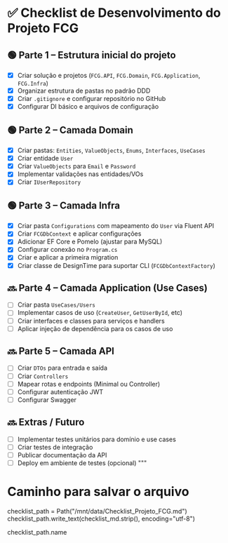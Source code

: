 # ✅ Checklist de Desenvolvimento do Projeto FCG

## 🟢 Parte 1 – Estrutura inicial do projeto
- [x] Criar solução e projetos (`FCG.API`, `FCG.Domain`, `FCG.Application`, `FCG.Infra`)
- [x] Organizar estrutura de pastas no padrão DDD
- [x] Criar `.gitignore` e configurar repositório no GitHub
- [x] Configurar DI básico e arquivos de configuração

## 🟢 Parte 2 – Camada Domain
- [x] Criar pastas: `Entities`, `ValueObjects`, `Enums`, `Interfaces`, `UseCases`
- [x] Criar entidade `User`
- [x] Criar `ValueObjects` para `Email` e `Password`
- [x] Implementar validações nas entidades/VOs
- [x] Criar `IUserRepository`

## 🟢 Parte 3 – Camada Infra
- [x] Criar pasta `Configurations` com mapeamento do `User` via Fluent API
- [x] Criar `FCGDbContext` e aplicar configurações
- [x] Adicionar EF Core e Pomelo (ajustar para MySQL)
- [x] Configurar conexão no `Program.cs`
- [x] Criar e aplicar a primeira migration
- [x] Criar classe de DesignTime para suportar CLI (`FCGDbContextFactory`)

## 🔜 Parte 4 – Camada Application (Use Cases)
- [ ] Criar pasta `UseCases/Users`
- [ ] Implementar casos de uso (`CreateUser`, `GetUserById`, etc)
- [ ] Criar interfaces e classes para serviços e handlers
- [ ] Aplicar injeção de dependência para os casos de uso

## 🔜 Parte 5 – Camada API
- [ ] Criar `DTOs` para entrada e saída
- [ ] Criar `Controllers`
- [ ] Mapear rotas e endpoints (Minimal ou Controller)
- [ ] Configurar autenticação JWT
- [ ] Configurar Swagger

## 🔜 Extras / Futuro
- [ ] Implementar testes unitários para domínio e use cases
- [ ] Criar testes de integração
- [ ] Publicar documentação da API
- [ ] Deploy em ambiente de testes (opcional)
"""

# Caminho para salvar o arquivo
checklist_path = Path("/mnt/data/Checklist_Projeto_FCG.md")
checklist_path.write_text(checklist_md.strip(), encoding="utf-8")

checklist_path.name
